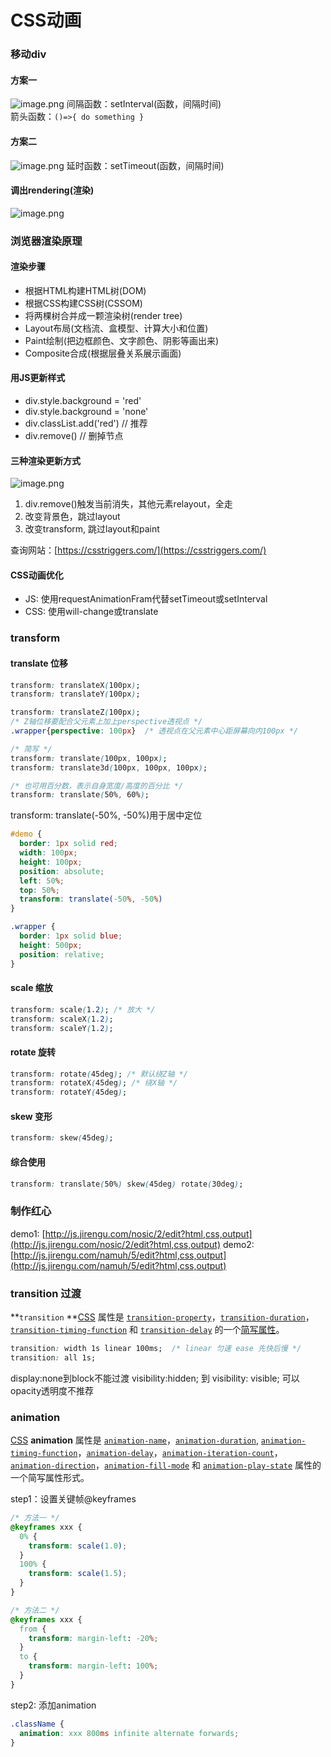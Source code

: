 # CSS动画

### 移动div
#### 方案一
![image.png](https://cdn.nlark.com/yuque/0/2020/png/1753813/1595571436257-99d5eab1-5c99-4024-bbe7-61a4c8f96a22.png#align=left&display=inline&height=364&margin=%5Bobject%20Object%5D&name=image.png&originHeight=364&originWidth=1432&size=57581&status=done&style=none&width=1432)
间隔函数：setInterval(函数，间隔时间)   
箭头函数：`()=>{ do something }`

#### 方案二

![image.png](https://cdn.nlark.com/yuque/0/2020/png/1753813/1595572540970-3de25ad4-0328-4be2-b091-4be0f171b1b9.png#align=left&display=inline&height=307&margin=%5Bobject%20Object%5D&name=image.png&originHeight=307&originWidth=1284&size=48643&status=done&style=none&width=1284)
延时函数：setTimeout(函数，间隔时间)

#### 调出rendering(渲染)
![image.png](https://cdn.nlark.com/yuque/0/2020/png/1753813/1595571792254-a2c64e02-3555-4e7b-ae12-723a82d0b7f3.png#align=left&display=inline&height=445&margin=%5Bobject%20Object%5D&name=image.png&originHeight=582&originWidth=526&size=62956&status=done&style=none&width=402)
### 浏览器渲染原理
#### 渲染步骤

- 根据HTML构建HTML树(DOM)
- 根据CSS构建CSS树(CSSOM)
- 将两棵树合并成一颗渲染树(render tree)
- Layout布局(文档流、盒模型、计算大小和位置)
- Paint绘制(把边框颜色、文字颜色、阴影等画出来)
- Composite合成(根据层叠关系展示画面)



#### 用JS更新样式

- div.style.background = 'red'
- div.style.background = 'none'
- div.classList.add('red')  // 推荐
- div.remove()  // 删掉节点



#### 三种渲染更新方式
![image.png](https://cdn.nlark.com/yuque/0/2020/png/1753813/1595760035758-62e8a756-9417-4b45-8ff6-eebd165406a6.png#align=left&display=inline&height=387&margin=%5Bobject%20Object%5D&name=image.png&originHeight=727&originWidth=1039&size=359309&status=done&style=none&width=553)

1. div.remove()触发当前消失，其他元素relayout，全走
1. 改变背景色，跳过layout
1. 改变transform, 跳过layout和paint



查询网站：[https://csstriggers.com/](https://csstriggers.com/)


#### CSS动画优化

- JS: 使用requestAnimationFram代替setTimeout或setInterval
- CSS: 使用will-change或translate



### transform
#### translate 位移
```css
transform: translateX(100px);
transform: translateY(100px);

transform: translateZ(100px);
/* Z轴位移要配合父元素上加上perspective透视点 */
.wrapper{perspective: 100px}  /* 透视点在父元素中心距屏幕向内100px */

/* 简写 */
transform: translate(100px, 100px);
transform: translate3d(100px, 100px, 100px);

/* 也可用百分数，表示自身宽度/高度的百分比 */
transform: translate(50%, 60%);
```


transform: translate(-50%, -50%)用于居中定位
```css
#demo {
  border: 1px solid red;
  width: 100px;
  height: 100px;
  position: absolute;
  left: 50%;
  top: 50%;
  transform: translate(-50%, -50%)
}

.wrapper {
  border: 1px solid blue;
  height: 500px;
  position: relative;
}
```


#### scale 缩放
```css
transform: scale(1.2); /* 放大 */
transform: scaleX(1.2);
transform: scaleY(1.2);
```
#### rotate 旋转
```css
transform: rotate(45deg); /* 默认绕Z轴 */
transform: rotateX(45deg); /* 绕X轴 */
transform: rotateY(45deg);
```
#### skew 变形
```css
transform: skew(45deg);
```
#### 综合使用
```css
transform: translate(50%) skew(45deg) rotate(30deg);
```
### 制作红心
demo1: [http://js.jirengu.com/nosic/2/edit?html,css,output](http://js.jirengu.com/nosic/2/edit?html,css,output)
demo2: [http://js.jirengu.com/namuh/5/edit?html,css,output](http://js.jirengu.com/namuh/5/edit?html,css,output)


### transition 过渡
**`transition` **[CSS](https://developer.mozilla.org/en/CSS) 属性是 [`transition-property`](https://developer.mozilla.org/zh-CN/docs/Web/CSS/transition-property)，[`transition-duration`](https://developer.mozilla.org/zh-CN/docs/Web/CSS/transition-duration)，[`transition-timing-function`](https://developer.mozilla.org/zh-CN/docs/Web/CSS/transition-timing-function) 和 [`transition-delay`](https://developer.mozilla.org/zh-CN/docs/Web/CSS/transition-delay) 的一个[简写属性](https://developer.mozilla.org/en-US/docs/CSS/Shorthand_properties)。
```css
transition: width 1s linear 100ms;  /* linear 匀速 ease 先快后慢 */
transition: all 1s;
```
display:none到block不能过渡
visibility:hidden; 到 visibility: visible; 可以
opacity透明度不推荐


### animation
[CSS](https://developer.mozilla.org/zh-CN/docs/Web/CSS) **animation** 属性是 [`animation-name`](https://developer.mozilla.org/zh-CN/docs/Web/CSS/animation-name)，[`animation-duration`](https://developer.mozilla.org/zh-CN/docs/Web/CSS/animation-duration), [`animation-timing-function`](https://developer.mozilla.org/zh-CN/docs/Web/CSS/animation-timing-function)，[`animation-delay`](https://developer.mozilla.org/zh-CN/docs/Web/CSS/animation-delay)，[`animation-iteration-count`](https://developer.mozilla.org/zh-CN/docs/Web/CSS/animation-iteration-count)，[`animation-direction`](https://developer.mozilla.org/zh-CN/docs/Web/CSS/animation-direction)，[`animation-fill-mode`](https://developer.mozilla.org/zh-CN/docs/Web/CSS/animation-fill-mode) 和 [`animation-play-state`](https://developer.mozilla.org/zh-CN/docs/Web/CSS/animation-play-state) 属性的一个简写属性形式。


step1：设置关键帧@keyframes
```css
/* 方法一 */
@keyframes xxx {
  0% {
    transform: scale(1.0);
  }
  100% {
    transform: scale(1.5);
  }
}

/* 方法二 */
@keyframes xxx {
  from {
    transform: margin-left: -20%;
  }
  to {
    transform: margin-left: 100%;
  }
}

```
step2: 添加animation
```css
.className {
  animation: xxx 800ms infinite alternate forwards;
}
```


